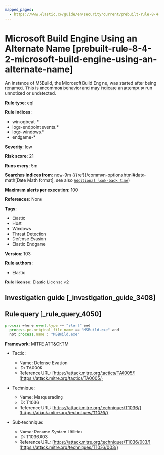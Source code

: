 ```yaml
---
mapped_pages:
  - https://www.elastic.co/guide/en/security/current/prebuilt-rule-8-4-2-microsoft-build-engine-using-an-alternate-name.html
---
```


# Microsoft Build Engine Using an Alternate Name [prebuilt-rule-8-4-2-microsoft-build-engine-using-an-alternate-name]

An instance of MSBuild, the Microsoft Build Engine, was started after being renamed. This is uncommon behavior and may indicate an attempt to run unnoticed or undetected.

**Rule type**: eql

**Rule indices**:

* winlogbeat-*
* logs-endpoint.events.*
* logs-windows.*
* endgame-*

**Severity**: low

**Risk score**: 21

**Runs every**: 5m

**Searches indices from**: now-9m ({{ref}}/common-options.html#date-math[Date Math format], see also [`Additional look-back time`](docs-content://solutions/security/detect-and-alert/create-detection-rule.md#rule-schedule))

**Maximum alerts per execution**: 100

**References**: None

**Tags**:

* Elastic
* Host
* Windows
* Threat Detection
* Defense Evasion
* Elastic Endgame

**Version**: 103

**Rule authors**:

* Elastic

**Rule license**: Elastic License v2

## Investigation guide [_investigation_guide_3408]



## Rule query [_rule_query_4050]

```js
process where event.type == "start" and
  process.pe.original_file_name == "MSBuild.exe" and
  not process.name : "MSBuild.exe"
```

**Framework**: MITRE ATT&CKTM

* Tactic:

    * Name: Defense Evasion
    * ID: TA0005
    * Reference URL: [https://attack.mitre.org/tactics/TA0005/](https://attack.mitre.org/tactics/TA0005/)

* Technique:

    * Name: Masquerading
    * ID: T1036
    * Reference URL: [https://attack.mitre.org/techniques/T1036/](https://attack.mitre.org/techniques/T1036/)

* Sub-technique:

    * Name: Rename System Utilities
    * ID: T1036.003
    * Reference URL: [https://attack.mitre.org/techniques/T1036/003/](https://attack.mitre.org/techniques/T1036/003/)



